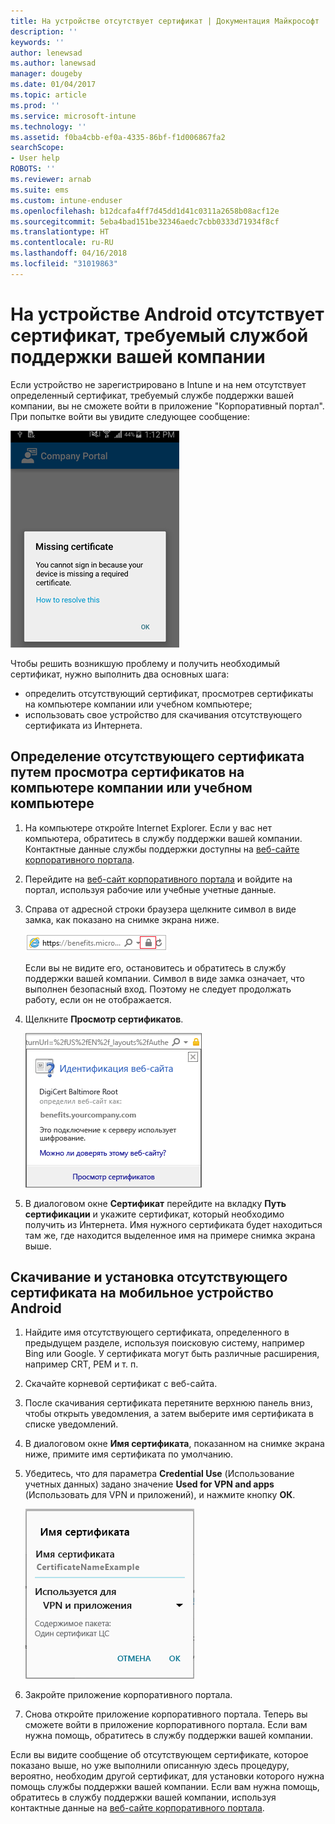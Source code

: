 ```yaml
---
title: На устройстве отсутствует сертификат | Документация Майкрософт
description: ''
keywords: ''
author: lenewsad
ms.author: lanewsad
manager: dougeby
ms.date: 01/04/2017
ms.topic: article
ms.prod: ''
ms.service: microsoft-intune
ms.technology: ''
ms.assetid: f0ba4cbb-ef0a-4335-86bf-f1d006867fa2
searchScope:
- User help
ROBOTS: ''
ms.reviewer: arnab
ms.suite: ems
ms.custom: intune-enduser
ms.openlocfilehash: b12dcafa4ff7d45dd1d41c0311a2658b08acf12e
ms.sourcegitcommit: 5eba4bad151be32346aedc7cbb0333d71934f8cf
ms.translationtype: HT
ms.contentlocale: ru-RU
ms.lasthandoff: 04/16/2018
ms.locfileid: "31019863"
---
```

# <a name="your-android-device-is-missing-a-certificate-required-by-your-company-support"></a>На устройстве Android отсутствует сертификат, требуемый службой поддержки вашей компании

Если устройство не зарегистрировано в Intune и на нем отсутствует определенный сертификат, требуемый службе поддержки вашей компании, вы не сможете войти в приложение "Корпоративный портал". При попытке войти вы увидите следующее сообщение:

![screenshot-error-message-about-missing-certificate](./media/andr-cert_install-1-cert_missing.png)

Чтобы решить возникшую проблему и получить необходимый сертификат, нужно выполнить два основных шага:

- определить отсутствующий сертификат, просмотрев сертификаты на компьютере компании или учебном компьютере;
- использовать свое устройство для скачивания отсутствующего сертификата из Интернета.

## <a name="identify-the-missing-certificate-by-looking-on-a-company-or-school-pc"></a>Определение отсутствующего сертификата путем просмотра сертификатов на компьютере компании или учебном компьютере

1. На компьютере откройте Internet Explorer. Если у вас нет компьютера, обратитесь в службу поддержки вашей компании. Контактные данные службы поддержки доступны на [веб-сайте корпоративного портала](https://portal.manage.microsoft.com#HelpDeskDialog).

2. Перейдите на [веб-сайт корпоративного портала](https://portal.manage.microsoft.com#HelpDeskDialog) и войдите на портал, используя рабочие или учебные учетные данные.

3. Справа от адресной строки браузера щелкните символ в виде замка, как показано на снимке экрана ниже.

    ![screenshot-internet-explorer-address-bar-padlock-symbol](./media/andr-missing-cert-ie-padlock-symbol.png)

    Если вы не видите его, остановитесь и обратитесь в службу поддержки вашей компании. Символ в виде замка означает, что выполнен безопасный вход. Поэтому не следует продолжать работу, если он не отображается.

4. Щелкните **Просмотр сертификатов**.

    ![screenshot-internet-explorer-view-certificates-button-on-website-identification-dialog](./media/andr-missg-cert-ie-view-cert-button.png)

5. В диалоговом окне **Сертификат** перейдите на вкладку **Путь сертификации** и укажите сертификат, который необходимо получить из Интернета. Имя нужного сертификата будет находиться там же, где находится выделенное имя на примере снимка экрана выше.

## <a name="download-and-install-the-missing-certificate-on-your-android-mobile-device"></a>Скачивание и установка отсутствующего сертификата на мобильное устройство Android

1. Найдите имя отсутствующего сертификата, определенного в предыдущем разделе, используя поисковую систему, например Bing или Google. У сертификата могут быть различные расширения, например CRT, PEM и т. п.

2. Скачайте корневой сертификат с веб-сайта.

3. После скачивания сертификата перетяните верхнюю панель вниз, чтобы открыть уведомления, а затем выберите имя сертификата в списке уведомлений.

4. В диалоговом окне **Имя сертификата**, показанном на снимке экрана ниже, примите имя сертификата по умолчанию.

5. Убедитесь, что для параметра **Credential Use** (Использование учетных данных) задано значение **Used for VPN and apps** (Использовать для VPN и приложений), и нажмите кнопку **ОК**.

    ![screenshot-certificate-name-dialog-showing-certificate-name](./media/andr-missing-cert-cert-name.png)

6. Закройте приложение корпоративного портала.

7. Снова откройте приложение корпоративного портала. Теперь вы сможете войти в приложение корпоративного портала. Если вам нужна помощь, обратитесь в службу поддержки вашей компании.

Если вы видите сообщение об отсутствующем сертификате, которое показано выше, но уже выполнили описанную здесь процедуру, вероятно, необходим другой сертификат, для установки которого нужна помощь службы поддержки вашей компании. Если вам нужна помощь, обратитесь в службу поддержки вашей компании, используя контактные данные на [веб-сайте корпоративного портала](https://portal.manage.microsoft.com#HelpDeskDialog).
